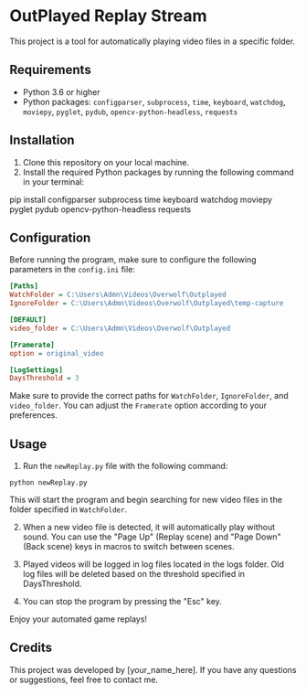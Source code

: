 # OutPlayed Replay Stream

This project is a tool for automatically playing video files in a specific folder.

## Requirements

- Python 3.6 or higher
- Python packages: `configparser`, `subprocess`, `time`, `keyboard`, `watchdog`, `moviepy`, `pyglet`, `pydub`, `opencv-python-headless`, `requests`

## Installation

1. Clone this repository on your local machine.
2. Install the required Python packages by running the following command in your terminal:

pip install configparser subprocess time keyboard watchdog moviepy pyglet pydub opencv-python-headless requests


## Configuration

Before running the program, make sure to configure the following parameters in the `config.ini` file:

```ini
[Paths]
WatchFolder = C:\Users\Admn\Videos\Overwolf\Outplayed
IgnoreFolder = C:\Users\Admn\Videos\Overwolf\Outplayed\temp-capture

[DEFAULT]
video_folder = C:\Users\Admn\Videos\Overwolf\Outplayed

[Framerate]
option = original_video

[LogSettings]
DaysThreshold = 3
```
Make sure to provide the correct paths for `WatchFolder`, `IgnoreFolder`, and `video_folder`. You can adjust the `Framerate` option according to your preferences.

## Usage
1. Run the `newReplay.py` file with the following command:

```
python newReplay.py
```

This will start the program and begin searching for new video files in the folder specified in `WatchFolder`.

2. When a new video file is detected, it will automatically play without sound. You can use the "Page Up" (Replay scene) and "Page Down" (Back scene) keys in macros to switch between scenes.

3. Played videos will be logged in log files located in the logs folder. Old log files will be deleted based on the threshold specified in DaysThreshold.

4. You can stop the program by pressing the "Esc" key.

Enjoy your automated game replays!

## Credits
This project was developed by [your_name_here]. If you have any questions or suggestions, feel free to contact me.
